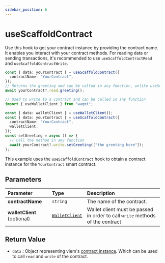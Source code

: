 ```yaml
---
sidebar_position: 6
---
```


# useScaffoldContract

Use this hook to get your contract instance by providing the contract name. It enables you interact with your contract methods.
For reading data or sending transactions, it's recommended to use `useScaffoldContractRead` and `useScaffoldContractWrite`.

```ts
const { data: yourContract } = useScaffoldContract({
  contractName: "YourContract",
});
// Returns the greeting and can be called in any function, unlike useScaffoldContractRead
await yourContract?.read.greeting();

// Used to write to a contract and can be called in any function
import { useWalletClient } from "wagmi";

const { data: walletClient } = useWalletClient();
const { data: yourContract } = useScaffoldContract({
  contractName: "YourContract",
  walletClient,
});
const setGreeting = async () => {
  // Call the method in any function
  await yourContract?.write.setGreeting(["the greeting here"]);
};
```

This example uses the `useScaffoldContract` hook to obtain a contract instance for the `YourContract` smart contract.

## Parameters

| Parameter                   | Type                                                           | Description                                                                   |
| :-------------------------- | :------------------------------------------------------------- | :---------------------------------------------------------------------------- |
| **contractName**            | `string`                                                       | The name of the contract.                                                     |
| **walletClient** (optional) | [`WalletClient`](https://wagmi.sh/react/hooks/useWalletClient) | Wallet client must be passed in order to call `write` methods of the contract |

## Return Value

- `data` : Object representing viem's [contract instance](https://viem.sh/docs/contract/getContract.html#return-value). Which can be used to call `read` and `write` of the contract.
